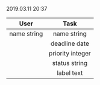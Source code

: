 2019.03.11
20:37

|User         |Task            |
|:-----------:|:--------------:|
|name string  |name string     |
|             |deadline date   |
|             |priority integer|
|             |status string   |
|             |label text      |
